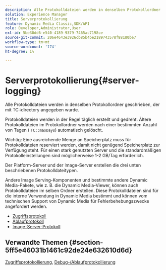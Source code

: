 ```yaml
---
description: Alle Protokolldateien werden in denselben Protokollordner geschrieben, der mit dem TC-Verzeichnis angegeben ist.
solution: Experience Manager
title: Serverprotokollierung
feature: Dynamic Media Classic,SDK/API
role: Developer,Administrator,User
exl-id: 5be30dd6-e540-4189-9379-7465ac7198ce
source-git-commit: 206e4643e3926cb85b4be2189743578f88180be7
workflow-type: tm+mt
source-wordcount: '174'
ht-degree: 1%

---
```


# Serverprotokollierung{#server-logging}

Alle Protokolldateien werden in denselben Protokollordner geschrieben, der mit TC::directory angegeben wurde.

Protokolldateien werden in der Regel täglich erstellt und gedreht. Ältere Protokolldateien im Protokollordner werden nach einer bestimmten Anzahl von Tagen ( `TC::maxDays`) automatisch gelöscht.

Wichtig: Eine ausreichende Menge an Speicherplatz muss für Protokolldateien reserviert werden, damit nicht genügend Speicherplatz zur Verfügung steht. Für einen stark genutzten Server und die standardmäßigen Protokolleinstellungen sind möglicherweise 1-2 GB/Tag erforderlich.

Der Platform-Server und der Image-Server erstellen die drei unten beschriebenen Protokolldateitypen.

Andere Image Serving-Komponenten und bestimmte andere Dynamic Media-Pakete, wie z. B. die Dynamic Media-Viewer, können auch Protokolldateien im selben Ordner erstellen. Diese Protokolldateien sind für die interne Verwendung in Dynamic Media bestimmt und können vom technischen Support von Dynamic Media für Fehlerbehebungszwecke angefordert werden.

* [Zugriffsprotokoll](c-access-log.md)
* [Ablaufprotokoll](c-trace-log.md)
* [Image-Server-Protokoll](c-image-server-log.md)

## Verwandte Themen {#section-5ff5e46031b1461c92de24e632610d6d}

[Zugriffsprotokollierung](../../../../is-api/image-serving-api-ref/c-configuration-and-administration/c-server-settings/r-access-logging.md#reference-5d175921c12a48a6be7f722517615d0f),  [Debug-/Ablaufprotokollierung](../../../../is-api/image-serving-api-ref/c-configuration-and-administration/c-server-settings/r-debug-trace-logging.md#reference-4b372f81001849f5b495457da7af8e82)
